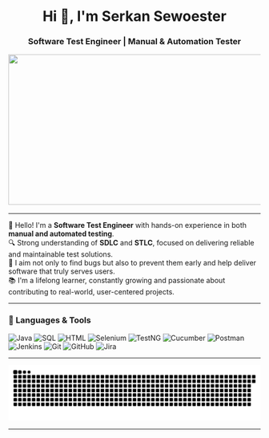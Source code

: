 <h1 align="center">Hi 👋, I'm Serkan Sewoester</h1>
<h3 align="center">Software Test Engineer | Manual & Automation Tester</h3>

<div align="center">
    <img src="https://media.giphy.com/media/qgQUggAC3Pfv687qPC/giphy.gif" width="600" height="300"/>
</div>


---

👋 Hello! I'm a **Software Test Engineer** with hands-on experience in both **manual and automated testing**.  
🔍 Strong understanding of **SDLC** and **STLC**, focused on delivering reliable and maintainable test solutions.  
🚀 I aim not only to find bugs but also to prevent them early and help deliver software that truly serves users.  
📚 I'm a lifelong learner, constantly growing and passionate about contributing to real-world, user-centered projects.

---

### 🧰 Languages & Tools

![Java](https://img.shields.io/badge/Java-%23ED8B00.svg?style=flat&logo=java&logoColor=white)
![SQL](https://img.shields.io/badge/SQL-%2300748F.svg?style=flat&logo=mysql&logoColor=white)
![HTML](https://img.shields.io/badge/HTML5-%23E34F26.svg?style=flat&logo=html5&logoColor=white)
![Selenium](https://img.shields.io/badge/Selenium-%2343B02A.svg?style=flat&logo=selenium&logoColor=white)
![TestNG](https://img.shields.io/badge/TestNG-%23F14336.svg?style=flat)
![Cucumber](https://img.shields.io/badge/Cucumber-%23197A32.svg?style=flat)
![Postman](https://img.shields.io/badge/Postman-%23FF6C37.svg?style=flat&logo=postman&logoColor=white)
![Jenkins](https://img.shields.io/badge/Jenkins-%2300A98F.svg?style=flat&logo=jenkins&logoColor=white)
![Git](https://img.shields.io/badge/Git-%23F05032.svg?style=flat&logo=git&logoColor=white)
![GitHub](https://img.shields.io/badge/GitHub-%23121011.svg?style=flat&logo=github&logoColor=white)
![Jira](https://img.shields.io/badge/Jira-%230052CC.svg?style=flat&logo=jira&logoColor=white)

---

![snake gif](https://github.com/SerkanSewoester/SerkanSewoester/blob/output/github-snake-dark.svg)

---
